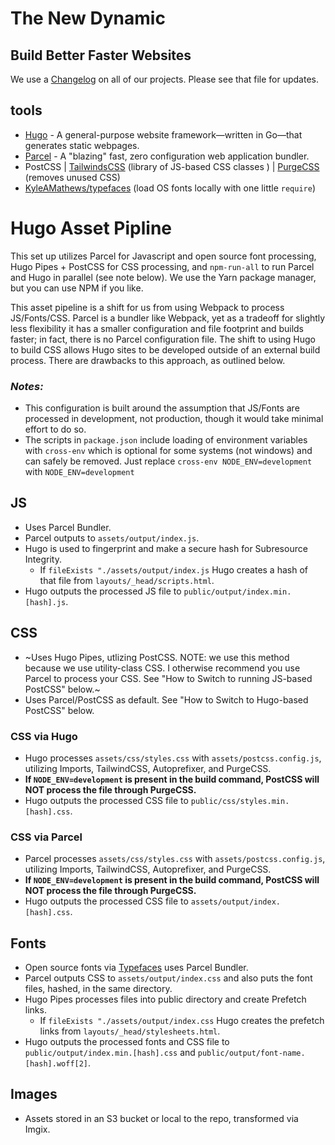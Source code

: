 # The New Dynamic
## Build Better Faster Websites


We use a [Changelog](CHANGELOG.md) on all of our projects. Please see that file for updates.

## tools

 - [Hugo](http://gohugo.io/) - A general-purpose website framework—written in Go—that generates static webpages.
 - [Parcel](https://parceljs.org/) - A "blazing" fast, zero configuration web application bundler.
 - PostCSS | [TailwindsCSS](https://tailwindcss.com/) (library of JS-based CSS classes ) | [PurgeCSS](https://www.purgecss.com/) (removes unused CSS)
 - [KyleAMathews/typefaces](https://github.com/KyleAMathews/typefaces) (load OS fonts locally with one little `require`)


# Hugo Asset Pipline

This set up utilizes Parcel for Javascript and open source font processing, Hugo Pipes + PostCSS for CSS processing, and `npm-run-all` to run Parcel and Hugo in parallel (see note below). We use the Yarn package manager, but you can use NPM if you like.

This asset pipeline is a shift for us from using Webpack to process JS/Fonts/CSS. Parcel is a bundler like Webpack, yet as a tradeoff for slightly less flexibility it has a smaller configuration and file footprint and builds faster; in fact, there is no Parcel configuration file. The shift to using Hugo to build CSS allows Hugo sites to be developed outside of an external build process. There are drawbacks to this approach, as outlined below.

### **_Notes:_**

 - This configuration is built around the assumption that JS/Fonts are processed in development, not production, though it would take minimal effort to do so.
 - The scripts in `package.json` include loading of environment variables with `cross-env` which is optional for some systems (not windows) and can safely be removed. Just replace `cross-env NODE_ENV=development` with `NODE_ENV=development`

## JS

- Uses Parcel Bundler.
- Parcel outputs to `assets/output/index.js`.
- Hugo is used to fingerprint and make a secure hash for Subresource Integrity.
  - If `fileExists "./assets/output/index.js` Hugo creates a hash of that file from `layouts/_head/scripts.html`.
- Hugo outputs the processed JS file to `public/output/index.min.[hash].js`.

## CSS

- ~Uses Hugo Pipes, utlizing PostCSS. NOTE: we use this method because we use utility-class CSS. I otherwise recommend you use Parcel to process your CSS. See "How to Switch to running JS-based PostCSS" below.~
- Uses Parcel/PostCSS as default. See "How to Switch to Hugo-based PostCSS" below.

### CSS via Hugo
- Hugo processes `assets/css/styles.css` with `assets/postcss.config.js`, utilizing Imports, TailwindCSS, Autoprefixer, and PurgeCSS.
- **If `NODE_ENV=development` is present in the build command, PostCSS will NOT process the file through PurgeCSS.**
- Hugo outputs the processed CSS file to `public/css/styles.min.[hash].css`.

### CSS via Parcel
- Parcel processes `assets/css/styles.css` with `assets/postcss.config.js`, utilizing Imports, TailwindCSS, Autoprefixer, and PurgeCSS.
- **If `NODE_ENV=development` is present in the build command, PostCSS will NOT process the file through PurgeCSS.**
- Hugo outputs the processed CSS file to `assets/output/index.[hash].css`.


## Fonts

- Open source fonts via [Typefaces](https://github.com/KyleAMathews/typefaces) uses Parcel Bundler.
- Parcel outputs CSS to `assets/output/index.css` and also puts the font files, hashed, in the same directory.
- Hugo Pipes processes files into public directory and create Prefetch links.
  - If `fileExists "./assets/output/index.css` Hugo creates the prefetch links from `layouts/_head/stylesheets.html`.
- Hugo outputs the processed fonts and CSS file to `public/output/index.min.[hash].css` and `public/output/font-name.[hash].woff[2]`.

## Images

- Assets stored in an S3 bucket or local to the repo, transformed via Imgix.

